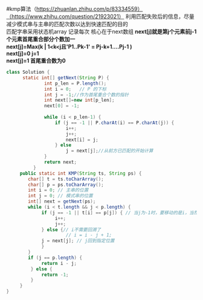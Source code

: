 #kmp算法（https://zhuanlan.zhihu.com/p/83334559）（https://www.zhihu.com/question/21923021）
利用匹配失败后的信息，尽量减少模式串与主串的匹配次数以达到快速匹配的目的   
匹配字串采用状态机array 记录每次 
核心在于next数组 **next[j]就是第j个元素前j-1个元素首尾重合部分个数加一**    
**next[j]=Max(k | 1<k<j且'P1..Pk-1' = Pj-k+1....Pj-1 )  
 next[j]=0 j=1  
 next[j]=1 首尾重合数为0** 
 
```java
class Solution {
      static int[] getNext(String P) {
              int p_len = P.length();
              int i = 0;   // P 的下标
              int j = -1;//作为首尾重合个数的指针
              int next[]=new int[p_len];
              next[0] = -1;
      
              while (i < p_len-1) {
                  if (j == -1 || P.charAt(i) == P.charAt(j)) {
                      i++;
                      j++;
                      next[i] = j;
                  } else
                      j = next[j];//从前方已匹配的开始计算
              }
              return next;
          }
     public static int KMP(String ts, String ps) {
        char[] t = ts.toCharArray();
        char[] p = ps.toCharArray();
        int i = 0; // 主串的位置
        int j = 0; // 模式串的位置
        int[] next = getNext(ps);
        while (i < t.length && j < p.length) {
             if (j == -1 || t[i] == p[j]) { // 当j为-1时，要移动的是i，当然j也要归0
                  i++;
                  j++;
             } else {// i不需要回溯了
                      // i = i - j + 1;
             j = next[j]; // j回到指定位置
             }
        }
        if (j == p.length) {
             return i - j;
         } else {
             return -1;
         }
     }
}
```

